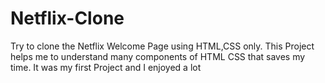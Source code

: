 # Netflix-Clone
Try to clone the Netflix Welcome Page using HTML,CSS only. This Project helps me to understand many components of HTML CSS that saves my time. It was my first Project and I enjoyed a lot

